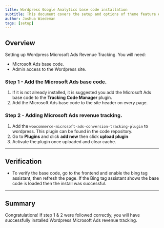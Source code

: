 ```yaml
---
title: Wordpress Google Analytics base code installation
subtitle: This document covers the setup and options of theme feature described in the article title
author: Joshua Wiedeman
tags: [setup]
---
```


## Overview

Setting up Wordpress Microsoft Ads Revenue Tracking. 
You will need:

- Microsoft Ads base code. 
- Admin access to the Wordpress site. 

### Step 1 - Add the Microsoft Ads base code. 

1. If it is not already installed, it is suggested you add the Microsoft Ads base code to the **Tracking Code Manager** plugin. 
2. Add the Microsoft Ads base code to the site header on every page. 

### Step 2 - Adding Microsoft Ads revenue tracking.  

1. Add the `woocommerce-microsoft-ads-conversion-tracking-plugin` to wordpress. This plugin can be found in the code repository. 
2. Go to **Plugins** and click **add new** then click **upload plugin**
3. Activate the plugin once uploaded and clear cache.

---------------------------------------------------

## Verification

- To verify the base code, go to the frontend and enable the bing tag assistant, then refresh the page. If the Bing tag assistant shows the base code is loaded then the install was successful. 
  

---------------------------------------------------

## Summary

Congratulations! If step 1 & 2 were followed correctly, you will have successfully installed Wordpress Microsoft Ads revenue tracking.



